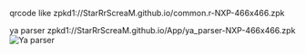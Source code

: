 qrcode like zpkd1://StarRrScreaM.github.io/common.r-NXP-466x466.zpk

ya parser  zpkd1://StarRrScreaM.github.io/App/ya_parser-NXP-466x466.zpk
<img src="//api.qrcode-monkey.com/tmp/0f415770d610a97c55c7085c86866b3d.svg?1726217497874" alt="Ya parser" />

